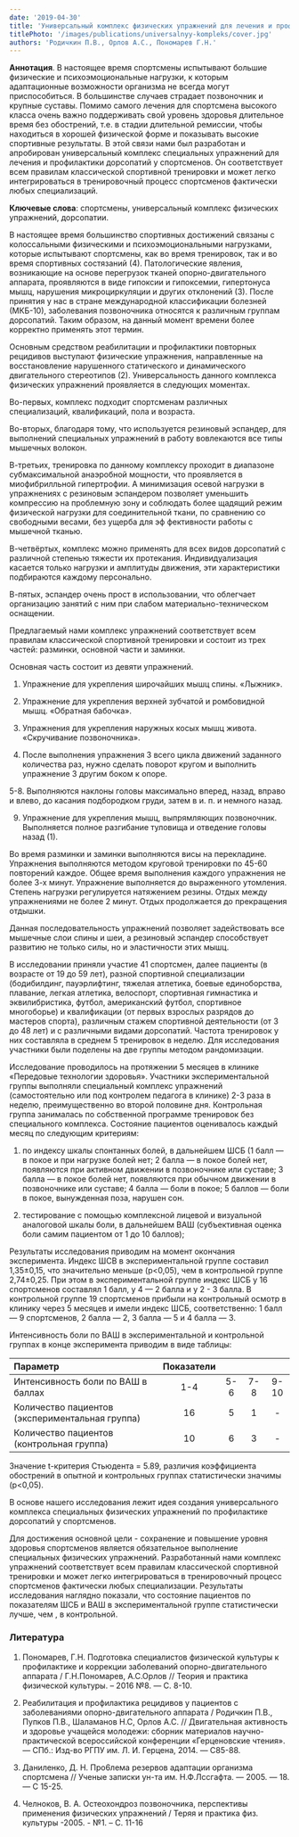 ```yaml
---
date: '2019-04-30'
title: 'Универсальный комплекс физических упражнений для лечения и профилактики дорсопатий у спортсменов'
titlePhoto: '/images/publications/universalnyy-kompleks/cover.jpg'
authors: 'Родичкин П.В., Орлов А.С., Пономарев Г.Н.'
---
```

**Аннотация**. В настоящее время спортсмены испытывают большие физические и психоэмоциональные нагрузки, к которым адаптационные возможности организма не всегда могут приспособиться. В большинстве случаев страдает позвоночник и крупные суставы. Помимо самого лечения для спортсмена высокого класса очень важно поддерживать свой уровень здоровья длительное время без обострений, т.е. в стадии длительной ремиссии, чтобы находиться в хорошей физической форме и показывать высокие спортивные результаты. В этой связи нами был разработан и апробирован универсальный комплекс специальных упражнений для лечения и профилактики дорсопатий у спортсменов. Он соответствует всем правилам классической спортивной тренировки и может легко интегрироваться в тренировочный процесс спортсменов фактически любых специализаций.

**Ключевые слова**: спортсмены, универсальный комплекс физических упражнений, дорсопатии.

В настоящее время большинство спортивных достижений связаны с колоссальными физическими и психоэмоциональными нагрузками, которые испытывают спортсмены, как во время тренировок, так и во время спортивных состязаний (4). Патологические явления, возникающие на основе перегрузок тканей опорно-двигательного аппарата, проявляются в виде гипоксии и гипоксемии, гипертонуса мышц, нарушения микроциркуляции и других отклонений (3). После принятия у нас в стране международной классификации болезней (МКБ-10), заболевания позвоночника относятся к различным группам дорсопатий. Таким образом, на данный момент времени более корректно применять этот термин.

Основным средством реабилитации и профилактики повторных рецидивов выступают физические упражнения, направленные на восстановление нарушенного статического и динамического двигательного стереотипов (2). Универсальность данного комплекса физических упражнений проявляется в следующих моментах.

Во-первых, комплекс подходит спортсменам различных специализаций, квалификаций, пола и возраста.

Во-вторых, благодаря тому, что используется резиновый эспандер, для выполнений специальных упражнений в работу вовлекаются все типы мышечных волокон.

В-третьих, тренировка по данному комплексу проходит в диапазоне субмаксимальной анаэробной мощности, что проявляется в миофибрилльной гипертрофии. А минимизация осевой нагрузки в упражнениях с резиновым эспандером позволяет уменьшить компрессию на проблемную зону и соблюдать более щадящий режим физической нагрузки для соединительной ткани, по сравнению со свободными весами, без ущерба для эф фективности работы с мышечной тканью.

В-четвёртых, комплекс можно применять для всех видов дорсопатий с различной степенью тяжести их протекания. Индивидуализация касается только нагрузки и амплитуды движения, эти характеристики подбираются каждому персонально.

В-пятых, эспандер очень прост в использовании, что облегчает организацию занятий с ним при слабом материально-техническом оснащении.

Предлагаемый нами комплекс упражнений соответствует всем правилам классической спортивной тренировки и состоит из трех частей: разминки, основной части и заминки.

Основная часть состоит из девяти упражнений.

1. Упражнение для укрепления широчайших мышц спины. «Лыжник».

2. Упражнение для укрепления верхней зубчатой и ромбовидной мышц. «Обратная бабочка».

3. Упражнения для укрепления наружных косых мышц живота. «Скручивание позвоночника».

4. После выполнения упражнения 3 всего цикла движений заданного количества раз, нужно сделать поворот кругом и выполнить упражнение 3 другим боком к опоре.

5-8. Выполняются наклоны головы максимально вперед, назад, вправо и влево, до касания подбородком груди, затем в и. п. и немного назад.

9. Упражнение для укрепления мышц, выпрямляющих позвоночник. Выполняется полное разгибание туловища и отведение головы назад (1).

Во время разминки и заминки выполняются висы на перекладине. Упражнения выполняются методом круговой тренировки по 45-60 повторений каждое. Общее время выполнения каждого упражнения не более 3-х минут. Упражнение выполняется до выраженного утомления. Степень нагрузки регулируется натяжением резины. Отдых между упражнениями не более 2 минут. Отдых продолжается до прекращения отдышки.

Данная последовательность упражнений позволяет задействовать все мышечные слои спины и шеи, а резиновый эспандер способствует развитию не только силы, но и эластичности этих мышц.

В исследовании приняли участие 41 спортсмен, далее пациенты (в возрасте от 19 до 59 лет), разной спортивной специализации (бодибилдинг, пауэрлифтинг, тяжелая атлетика, боевые единоборства, плавание, легкая атлетика, велоспорт, спортивная гимнастика и эквилибристика, футбол, американский футбол, спортивное многоборье) и квалификации (от первых взрослых разрядов до мастеров спорта), различным стажем спортивной деятельности (от 3 до 48 лет) и с различными видами дорсопатий. Частота тренировок у них составляла в среднем 5 тренировок в неделю. Для исследования участники были поделены на две группы методом рандомизации.

Исследование проводилось на протяжении 5 месяцев в клинике «Передовые технологии здоровья». Участники экспериментальной группы выполняли специальный комплекс упражнений (самостоятельно или под контролем педагога в клинике) 2-3 раза в неделю, преимущественно во второй половине дня. Контрольная группа занималась по собственной программе тренировок без специального комплекса. Состояние пациентов оценивалось каждый месяц по следующим критериям:

1) по индексу шкалы спонтанных болей, в дальнейшем ШСБ (1 балл — в покое и при нагрузке болей нет; 2 балла — в покое болей нет, появляются при активном движении в позвоночнике или суставе; 3 балла — в покое болей нет, появляются при обычном движении в позвоночнике или суставе; 4 балла — боли в покое; 5 баллов — боли в покое, вынужденная поза, нарушен сон.

2) тестирование с помощью комплексной лицевой и визуальной аналоговой шкалы боли, в дальнейшем ВАШ (субъективная оценка боли самим пациентом от 1 до 10 баллов);

Результаты исследования приводим на момент окончания эксперимента. Индекс ШСВ в экспериментальной группе составил 1,35±0,15, что значительно меньше (р<0,05), чем в контрольной группе 2,74±0,25. При этом в экспериментальной группе индекс ШСБ у 16 спортсменов составлял 1 балл, у 4 — 2 балла и у 2 - 3 балла. В контрольной группе 19 спортсменов прибыли на контрольный осмотр в клинику через 5 месяцев и имели индекс ШСБ, соответственно: 1 балл — 9 спортсменов, 2 балла — 2, 3 балла — 5 и 4 балла — 3.

Интенсивность боли по ВАШ в экспериментальной и контрольной группах в конце эксперимента приводим в виде таблицы:

| Параметр | Показатели |         |       |        |
|:----------|:----------:|:-------:|:-----:|:------:|
| Интенсивность боли по ВАШ в баллах | 1-4 |   5-6   |  7-8  |  9-10  |
| Количество пациентов (экспериментальная группа)  | 16 |    5    |   1   |   -    |
| Количество пациентов (контрольная группа) | 10 |    6    |   3   |   -    |

Значение t-критерия Стьюдента = 5.89, различия коэффициента обострений в опытной и контрольных группах статистически значимы (р<0,05).

В основе нашего исследования лежит идея создания универсального комплекса специальных физических упражнений по профилактике дорсопатий у спортсменов.

Для достижения основной цели - сохранение и повышение уровня здоровья спортсменов является обязательное выполнение специальных физических упражнений. Разработанный нами комплекс упражнений соответствует всем правилам классической спортивной тренировки и может легко интегрироваться в тренировочный процесс спортсменов фактически любых специализации. Результаты исследования наглядно показали, что состояние пациентов по показателям ШСБ и ВАШ в экспериментальной группе статистически лучше, чем , в контрольной.

### Литература

1. Пономарев, Г.Н. Подготовка специалистов физической культуры к профилактике и коррекции заболеваний опорно-двигательного аппарата / Г.Н.Пономарев, А.С.Орлов // Теория и практика физической культуры. – 2016 №8. — С. 8-10.


2. Реабилитация и профилактика рецидивов у пациентов с заболеваниями опорно-двигательного аппарата / Родичкин П.В., Пупков П.В., Шаламанов Н.С, Орлов А.С. // Двигательная активность и здоровье учащейся молодежи: сборник материалов научно-практической всероссийской конференции «Герценовские чтения». — СПб.: Изд-во РГПУ им. Л. И. Герцена, 2014. — С85-88.


3. Даниленко, Д. Н. Про6лема резервов адаптации организма спортсмена // Ученые записки ун-та им. Н.Ф.Лссгафта. — 2005. — 18. — С 15-25.


4. Челноков, В. А. Остеохондроз позвоночника, перспективы применения физических упражнений / Теряя и практика физ. культуры -2005. - №1. – С. 11-16